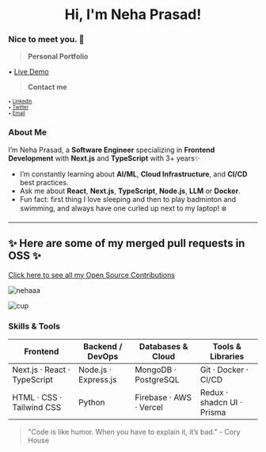 <h1 align="center">Hi, I'm Neha Prasad! </h1>

### Nice to meet you. 👋

> **Personal Portfolio**

• [Live Demo](https://neha-portfolio-liart.vercel.app/)

> **Contact me**

<p style="font-size: 10px;">
• <a href="https://www.linkedin.com/in/neha-prasad-92499821b/">Linkedin</a><br>
• <a href="https://x.com/nehaaaa_6">Twitter</a><br>
• <a href="mailto:nehaprasad27118@gmail.com">Email</a>
</p>

### About Me

I’m Neha Prasad, a **Software Engineer** specializing in **Frontend Development** with **Next.js** and **TypeScript** with 3+ years✨

*  I’m constantly learning about **AI/ML**, **Cloud Infrastructure**, and **CI/CD** best practices.
*  Ask me about **React**, **Next.js**, **TypeScript**, **Node.js**, **LLM** or **Docker**.
*  Fun fact: first thing I love sleeping and then to play badminton and swimming, and always have one curled up next to my laptop! ❄️

---

## ✨ Here are some of my merged pull requests in OSS ✨

[Click here to see all my Open Source Contributions](./contributions.md)

![nehaaa](https://github.com/user-attachments/assets/b378d7f2-4e3a-4410-a678-0a2e09ab0a9e)

![cup](https://github.com/user-attachments/assets/87e04cb8-893b-437e-b131-5302f23300b8)



### Skills & Tools

| Frontend                     | Backend / DevOps     | Databases & Cloud       | Tools & Libraries          |
| ---------------------------- | -------------------- | ----------------------- | -------------------------- |
| Next.js · React · TypeScript | Node.js · Express.js | MongoDB · PostgreSQL    | Git · Docker · CI/CD       |
| HTML · CSS · Tailwind CSS    | Python               | Firebase · AWS · Vercel | Redux · shadcn UI · Prisma |


> "Code is like humor. When you have to explain it, it’s bad." - Cory House
